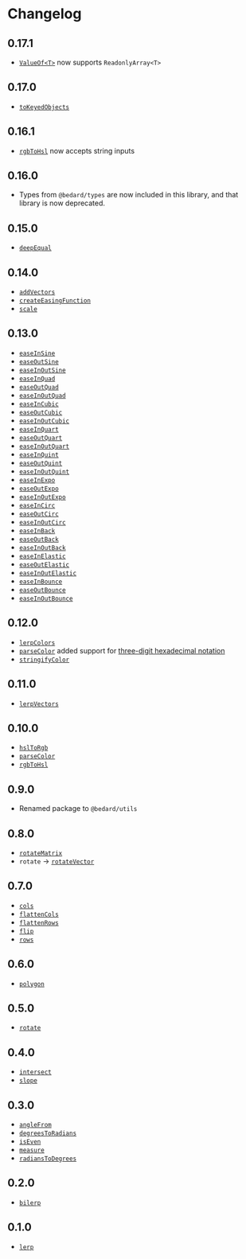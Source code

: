 # Changelog

## 0.17.1

- [`ValueOf<T>`](https://github.com/scottbedard/utils#valueoft) now supports `ReadonlyArray<T>`

## 0.17.0

- [`toKeyedObjects`](https://github.com/scottbedard/utils#toKeyedObjects)

## 0.16.1

- [`rgbToHsl`](https://github.com/scottbedard/utils#rgbToHsl) now accepts string inputs

## 0.16.0

- Types from `@bedard/types` are now included in this library, and that library is now deprecated.

## 0.15.0

- [`deepEqual`](https://github.com/scottbedard/utils#deepEqual)

## 0.14.0

- [`addVectors`](https://github.com/scottbedard/utils#addVectors)
- [`createEasingFunction`](https://github.com/scottbedard/utils#createEasingFunction)
- [`scale`](https://github.com/scottbedard/utils#scale)

## 0.13.0

- [`easeInSine`](https://github.com/scottbedard/utils#easeInSine)
- [`easeOutSine`](https://github.com/scottbedard/utils#easeOutSine)
- [`easeInOutSine`](https://github.com/scottbedard/utils#easeInOutSine)
- [`easeInQuad`](https://github.com/scottbedard/utils#easeInQuad)
- [`easeOutQuad`](https://github.com/scottbedard/utils#easeOutQuad)
- [`easeInOutQuad`](https://github.com/scottbedard/utils#easeInOutQuad)
- [`easeInCubic`](https://github.com/scottbedard/utils#easeInCubic)
- [`easeOutCubic`](https://github.com/scottbedard/utils#easeOutCubic)
- [`easeInOutCubic`](https://github.com/scottbedard/utils#easeInOutCubic)
- [`easeInQuart`](https://github.com/scottbedard/utils#easeInQuart)
- [`easeOutQuart`](https://github.com/scottbedard/utils#easeOutQuart)
- [`easeInOutQuart`](https://github.com/scottbedard/utils#easeInOutQuart)
- [`easeInQuint`](https://github.com/scottbedard/utils#easeInQuint)
- [`easeOutQuint`](https://github.com/scottbedard/utils#easeOutQuint)
- [`easeInOutQuint`](https://github.com/scottbedard/utils#easeInOutQuint)
- [`easeInExpo`](https://github.com/scottbedard/utils#easeInExpo)
- [`easeOutExpo`](https://github.com/scottbedard/utils#easeOutExpo)
- [`easeInOutExpo`](https://github.com/scottbedard/utils#easeInOutExpo)
- [`easeInCirc`](https://github.com/scottbedard/utils#easeInCirc)
- [`easeOutCirc`](https://github.com/scottbedard/utils#easeOutCirc)
- [`easeInOutCirc`](https://github.com/scottbedard/utils#easeInOutCirc)
- [`easeInBack`](https://github.com/scottbedard/utils#easeInBack)
- [`easeOutBack`](https://github.com/scottbedard/utils#easeOutBack)
- [`easeInOutBack`](https://github.com/scottbedard/utils#easeInOutBack)
- [`easeInElastic`](https://github.com/scottbedard/utils#easeInElastic)
- [`easeOutElastic`](https://github.com/scottbedard/utils#easeOutElastic)
- [`easeInOutElastic`](https://github.com/scottbedard/utils#easeInOutElastic)
- [`easeInBounce`](https://github.com/scottbedard/utils#easeInBounce)
- [`easeOutBounce`](https://github.com/scottbedard/utils#easeOutBounce)
- [`easeInOutBounce`](https://github.com/scottbedard/utils#easeInOutBounce)

## 0.12.0

- [`lerpColors`](https://github.com/scottbedard/utils#lerpColors)
- [`parseColor`](https://github.com/scottbedard/utils#parseColor) added support for [three-digit hexadecimal notation](https://developer.mozilla.org/en-US/docs/Web/CSS/color_value#rgb_colors)
- [`stringifyColor`](https://github.com/scottbedard/utils#stringifyColor)

## 0.11.0

- [`lerpVectors`](https://github.com/scottbedard/utils#lerpVectors)

## 0.10.0

- [`hslToRgb`](https://github.com/scottbedard/utils#hslToRgb)
- [`parseColor`](https://github.com/scottbedard/utils#parseColor)
- [`rgbToHsl`](https://github.com/scottbedard/utils#rgbToHsl)
## 0.9.0

- Renamed package to `@bedard/utils`

## 0.8.0

- [`rotateMatrix`](https://github.com/scottbedard/utils#rotateMatrix)
- `rotate` -> [`rotateVector`](https://github.com/scottbedard/utils#rotateVector)

## 0.7.0

- [`cols`](https://github.com/scottbedard/utils#cols)
- [`flattenCols`](https://github.com/scottbedard/utils#flattenCols)
- [`flattenRows`](https://github.com/scottbedard/utils#flattenRows)
- [`flip`](https://github.com/scottbedard/utils#flip)
- [`rows`](https://github.com/scottbedard/utils#rows)

## 0.6.0

- [`polygon`](https://github.com/scottbedard/utils#polygon)

## 0.5.0

- [`rotate`](https://github.com/scottbedard/utils#rotate)

## 0.4.0

- [`intersect`](https://github.com/scottbedard/utils#intersect)
- [`slope`](https://github.com/scottbedard/utils#slope)
## 0.3.0

- [`angleFrom`](https://github.com/scottbedard/utils#angleFrom)
- [`degreesToRadians`](https://github.com/scottbedard/utils#degreesToRadians)
- [`isEven`](https://github.com/scottbedard/utils#isEven)
- [`measure`](https://github.com/scottbedard/utils#measure)
- [`radiansToDegrees`](https://github.com/scottbedard/utils#radiansToDegrees)
## 0.2.0

- [`bilerp`](https://github.com/scottbedard/utils#bilerp)

## 0.1.0

- [`lerp`](https://github.com/scottbedard/utils#lerp)
